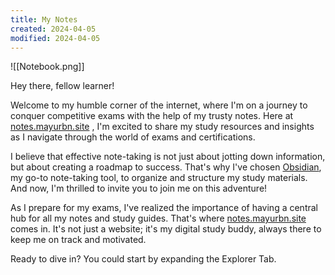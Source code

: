 ```yaml
---
title: My Notes
created: 2024-04-05
modified: 2024-04-05
---
```

![[Notebook.png]]

Hey there, fellow learner!

Welcome to my humble corner of the internet, where I'm on a journey to conquer competitive exams with the help of my trusty notes. Here at [notes.mayurbn.site](https://www.notes.mayurbn.site) , I'm excited to share my study resources and insights as I navigate through the world of exams and certifications.

I believe that effective note-taking is not just about jotting down information, but about creating a roadmap to success. That's why I've chosen [Obsidian](https://obsidian.md/), my go-to note-taking tool, to organize and structure my study materials. And now, I'm thrilled to invite you to join me on this adventure!

As I prepare for my exams, I've realized the importance of having a central hub for all my notes and study guides. That's where [notes.mayurbn.site](https://www.notes.mayurbn.site) comes in. It's not just a website; it's my digital study buddy, always there to keep me on track and motivated.

Ready to dive in? You could start by expanding the Explorer Tab.